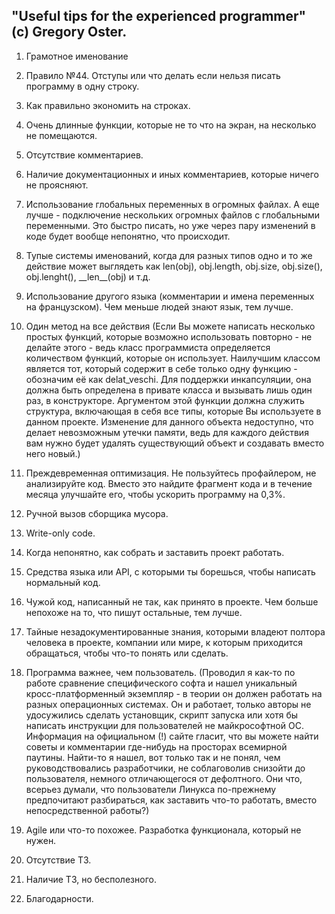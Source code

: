 ## "Useful tips for the experienced programmer" (с) Gregory Oster.

1. Грамотное именование

1. Правило №44. Отступы или что делать если нельзя писать программу в одну строку. 

1. Как правильно экономить на строках.

1. Очень длинные функции, которые не то что на экран, на несколько не помещаются.

1. Отсутствие комментариев.

1. Наличие документационных и иных комментариев, которые ничего не проясняют.

1. Использование глобальных переменных в огромных файлах. А еще лучше - подключение нескольких огромных файлов с глобальными переменными. Это быстро писать, но уже через пару изменений в коде будет вообще непонятно, что происходит.

1. Тупые системы именований, когда для разных типов одно и то же действие может выглядеть как len(obj), obj.length, obj.size, obj.size(), obj.lenght(), \_\_len\_\_(obj) и т.д.

1. Использование другого языка (комментарии и имена переменных на французском). Чем меньше людей знают язык, тем лучше.

1. Один метод на все действия (Если Вы можете написать несколько простых функций, которые возможно использовать повторно - не делайте этого - ведь класс программиста определяется количеством функций, которые он использует. Наилучшим классом является тот, который содержит в себе только одну функцию - обозначим её как delat_veschi. Для поддержки инкапсуляции, она должна быть определена в привате класса и вызывать лишь один раз, в конструкторе. Аргументом этой функции должна служить структура, включающая в себя все типы, которые Вы используете в данном проекте. Изменение для данного объекта недоступно, что делает невозможным утечки памяти, ведь для каждого действия вам нужно будет удалять существующий объект и создавать вместо него новый.)

1. Преждевременная оптимизация. Не пользуйтесь профайлером, не анализируйте код. Вместо это найдите фрагмент кода и в течение месяца улучшайте его, чтобы ускорить программу на 0,3%.

1. Ручной вызов сборщика мусора.

1. Write-only code.

1. Когда непонятно, как собрать и заставить проект работать.

1. Средства языка или API, с которыми ты борешься, чтобы написать нормальный код.

1. Чужой код, написанный не так, как принято в проекте. Чем больше непохоже на то, что пишут остальные, тем лучше.

1. Тайные незадокументированные знания, которыми владеют полтора человека в проекте, компании или мире, к которым приходится обращаться, чтобы что-то понять или сделать.

1. Программа важнее, чем пользователь. (Проводил я как-то по работе сравнение специфического софта и нашел уникальный кросс-платформенный экземпляр - в теории он должен работать на разных операционных системах. Он и работает, только авторы не удосужились сделать установщик, скрипт запуска или хотя бы написать инструкции для пользователей не майкрософтной ОС. Информация на официальном (!) сайте гласит, что вы можете найти советы и комментарии где-нибудь на просторах всемирной паутины. Найти-то я нашел, вот только так и не понял, чем руководствовались разработчики, не соблаговолив снизойти до пользователя, немного отличающегося от дефолтного. Они что, всерьез думали, что пользователи Линукса по-прежнему предпочитают разбираться, как заставить что-то работать, вместо непосредственной работы?)

1. Agile или что-то похожее. Разработка функционала, который не нужен.

1. Отсутствие ТЗ.

1. Наличие ТЗ, но бесполезного.

1. Благодарности.
